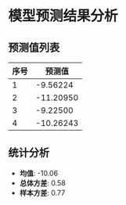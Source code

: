 
# 模型预测结果分析
    
## 预测值列表
| 序号 | 预测值 |
| -------- | ----------------------- |
| 1    | -9.56224              |
| 2    | -11.20950              |
| 3    | -9.22500              |
| 4    | -10.26243              |
    
## 统计分析
- **均值**: -10.06
- **总体方差**: 0.58
- **样本方差**: 0.77
